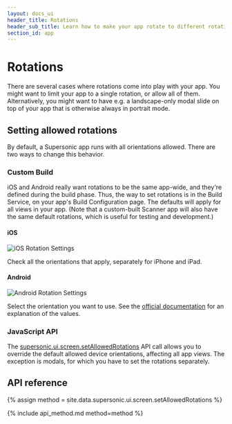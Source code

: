 ```yaml
---
layout: docs_ui
header_title: Rotations
header_sub_title: Learn how to make your app rotate to different rotations.
section_id: app
---
```


# Rotations

There are several cases where rotations come into play with your app. You might want to limit your app to a single rotation, or allow all of them. Alternatively, you might want to have e.g. a landscape-only modal slide on top of your app that is otherwise always in portrait mode.

## Setting allowed rotations

By default, a Supersonic app runs with all orientations allowed. There are two ways to change this behavior.

### Custom Build

iOS and Android really want rotations to be the same app-wide, and they're defined during the build phase. Thus, the way to set rotations is in the Build Service, on your app's Build Configuration page. The defaults will apply for all views in your app. (Note that a custom-built Scanner app will also have the same default rotations, which is useful for testing and development.)

#### iOS

<img src="/img/ui-and-navigation/ios_rotation_settings.png" alt="iOS Rotation Settings">

Check all the orientations that apply, separately for iPhone and iPad.

#### Android

<img src="/img/ui-and-navigation/android_rotation_settings.png" alt="Android Rotation Settings">

Select the orientation you want to use. See the [official documentation](http://developer.android.com/reference/android/R.attr.html#screenOrientation) for an explanation of the values.

### JavaScript API

The [supersonic.ui.screen.setAllowedRotations](#setAllowedRotations) API call allows you to override the default allowed device orientations, affecting all app views. The exception is modals, for which you have to set the rotations separately.

## API reference

<section class="docs-section" id="setAllowedRotations">
{% assign method = site.data.supersonic.ui.screen.setAllowedRotations %}

{% include api_method.md method=method %}
</section>
